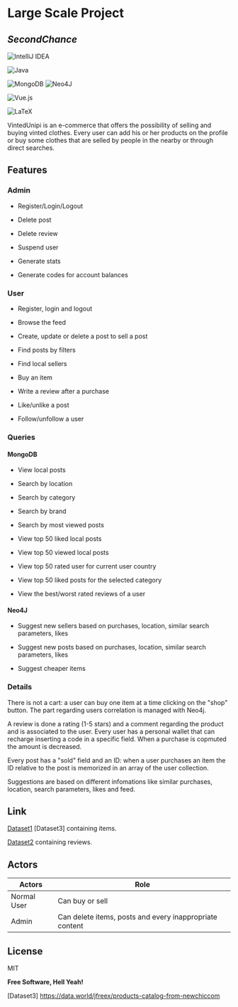 # Large Scale Project
## _SecondChance_

![IntelliJ IDEA](https://img.shields.io/badge/IntelliJIDEA-000000.svg?style=for-the-badge&logo=intellij-idea&logoColor=white) 

![Java](https://img.shields.io/badge/java-%23ED8B00.svg?style=for-the-badge&logo=java&logoColor=white) 

![MongoDB](https://img.shields.io/badge/MongoDB-%234ea94b.svg?style=for-the-badge&logo=mongodb&logoColor=white)
![Neo4J](https://img.shields.io/badge/Neo4j-008CC1?style=for-the-badge&logo=neo4j&logoColor=white) 

![Vue.js](https://img.shields.io/badge/vuejs-%2335495e.svg?style=for-the-badge&logo=vuedotjs&logoColor=%234FC08D)

![LaTeX](https://img.shields.io/badge/latex-%23008080.svg?style=for-the-badge&logo=latex&logoColor=white)

VintedUnipi is an e-commerce that offers the possibility of selling and buying vinted clothes.
Every user can add his or her products on the profile or buy some clothes that are selled by people in the nearby or through direct searches. 

## Features

### Admin

- Register/Login/Logout

- Delete post

- Delete review

- Suspend user

- Generate stats

- Generate codes for account balances

### User

- Register, login and logout

- Browse the feed

- Create, update or delete a post to sell a post

- Find posts by filters

- Find local sellers

- Buy an item

- Write a review after a purchase

- Like/unlike a post

- Follow/unfollow a user

 ### Queries
 
 #### MongoDB
 
- View local posts

- Search by location

- Search by category

- Search by brand

- Search by most viewed posts

- View top 50 liked local posts 

- View top 50 viewed local posts

- View top 50 rated user for current user country

- View top 50 liked posts for the selected category

- View the best/worst rated reviews of a user
 
 #### Neo4J
 
- Suggest new sellers based on purchases, location, similar search parameters, likes

- Suggest new posts based on purchases, location, similar search parameters, likes

- Suggest cheaper items

### Details

There is not a cart: a user can buy one item at a time clicking on the "shop" button.
The part regarding users correlation is managed with Neo4j.

A review is done a rating (1-5 stars) and a comment regarding the product and is associated to the user.
Every user has a personal wallet that can recharge inserting a code in a specific field.
When a purchase is copmuted the amount is decreased.

Every post has a "sold" field and an ID: when a user purchases an item the ID relative to the post is memorized in an array of the user collection.

Suggestions are based on different infomations like similar purchases, location, search parameters, likes and feed.

## Link

[Dataset1] [Dataset3] containing items.

[Dataset2] containing reviews.

## Actors

Actors  | Role
------------- | -------------
Normal User  | Can buy or sell
Admin | Can delete items, posts and every inappropriate content

## License

MIT

**Free Software, Hell Yeah!**

[//]: # (These are reference links used in the body of this note and get stripped out when the markdown processor does its job. There is no need to format nicely because it shouldn't be seen. Thanks SO - http://stackoverflow.com/questions/4823468/store-comments-in-markdown-syntax)

   [Dataset1]: <https://www.kaggle.com/agrigorev/clothing-dataset-full>
   
   [Dataset2]: <https://www.kaggle.com/asmaoueslati/womensclothingecommerce>
   
   [Dataset3] <https://data.world/jfreex/products-catalog-from-newchiccom>
   
 
